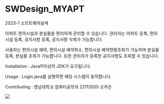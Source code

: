 # SWDesign_MYAPT
 2023-1 소프트웨어설계

아파트 편의시설과 분실물을 편리하게 관리할 수 있습니다.
관리자는 아파트 등록, 편의시설 등록, 공지사항 등록, 공지사항 삭제가 가능합니다.

사용자는 편의시설 예약, 편의시설 예약취소, 편의시설 예약현황조회가 가능하며
분실물 등록, 분실물 조회가 가능합니다. 또한 관리자가 등록한 공지사항도 조회할 수 있습니다.

Installation : Java11이상의 JDK가 요구됩니다.

Usage : Login.java를 실행하면 해당 시스템이 동작합니다.

Contributing : 영남대학교 컴퓨터공학과 22112055 오주은

<img src="https://github.com/zoouniak/SWDesign_MYAPT/assets/88364328/8ec680ea-497d-49e9-8d5a-f998628e7e48"> 



